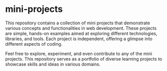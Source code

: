# mini-projects
This repository contains a collection of mini projects that demonstrate various concepts and functionalities in web development. These projects are simple, hands-on examples aimed at exploring different technologies, libraries, and tools. Each project is independent, offering a glimpse into different aspects of coding.

Feel free to explore, experiment, and even contribute to any of the mini projects. This repository serves as a portfolio of diverse learning projects to showcase skills and ideas in various domains.
